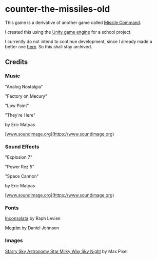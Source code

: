 # counter-the-missiles-old

This game is a derivative of another game called
[Missile Command](https://en.wikipedia.org/wiki/Missile_Command).

I created this using the [Unity game engine](https://unity.com/) for a school project.

I currently do not intend to continue development, since I already made a better one [here](https://github.com/Brandon-Gui123/counter-the-missiles). So this shall stay archived.

## Credits

### Music

"Analog Nostalgia"

"Factory on Mecury"

"Low Point"

"They're Here"

by Eric Matyas

[www.soundimage.org](https://www.soundimage.org)

### Sound Effects

"Explosion 7"

"Power Rez 5"

"Space Cannon"

by Eric Matyas

[www.soundimage.org](https://www.soundimage.org)

### Fonts

[Inconsolata](https://fonts.google.com/specimen/Inconsolata) by Raph Levien

[Megrim](https://fonts.google.com/specimen/Megrim)
by Daniel Johnson

### Images

[Starry Sky Astronomy Star Milky Way Sky Night](https://www.maxpixel.net/Starry-Sky-Astronomy-Star-Milky-Way-Sky-Night-3714858) by Max Pixel

